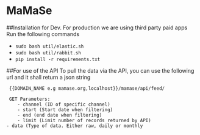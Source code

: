 # MaMaSe

##Installation for Dev. For production we are using third party paid apps
Run the following commands
 - `sudo bash util/elastic.sh`
 - `sudo bash util/rabbit.sh`
 - `pip install -r requirements.txt`

##For use of the API
     To pull the data via the API, you can use the following url and it shall return a json string

     {{DOMAIN_NAME e.g mamase.org,localhost}}/mamase/api/feed/
     		    
     GET Parameters:		
        - channel (ID of specific channel)		
     	- start (Start date when filtering) 		
     	- end (end date when filtering)
     	- limit (Limit number of records returned by API)
	- data (Type of data. Either raw, daily or monthly

